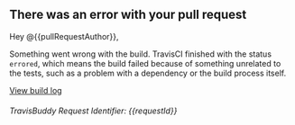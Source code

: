 ## There was an error with your pull request

Hey @{{pullRequestAuthor}},

Something went wrong with the build. TravisCI finished with the status `errored`, which means the build failed because of something unrelated to the tests, such as a problem with a dependency or the build process itself.

<a href="{{link}}">View build log</a>

###### TravisBuddy Request Identifier: {{requestId}}